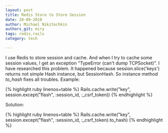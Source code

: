 ```yaml
---
layout: post
title: Redis Store to Store Session
date: 28-09-2010
author: Michael Nikitochkin
authors_git: miry
tags: redis,rails
category: tech

---
```


I use Redis to store session and cache. And when I try to cache some session values, I get an exception "TypeError (can't dump TCPSocket)". I have researched this problem. It happened because session.slice('keys') returns not simple Hash instance, but SessionHash. So instance method *to_hash* fixes all troubles.
Example:

{% highlight ruby linenos=table %}
Rails.cache.write("key", session.except("flash", :session_id, :_csrf_token))
{% endhighlight %}

<!--cut-->

Solution:

{% highlight ruby linenos=table %}
Rails.cache.write("key", session.except("flash", :session_id, :_csrf_token).to_hash)
{% endhighlight %}
